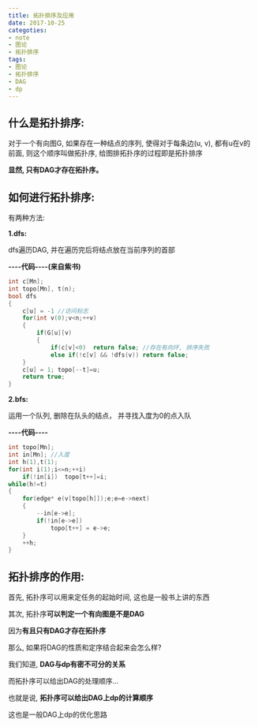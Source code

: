 ```yaml
---
title: 拓扑排序及应用
date: 2017-10-25
categoties:
- note
- 图论
- 拓扑排序
tags:
- 图论
- 拓扑排序
- DAG
- dp
---
```


<!-- more -->
## 什么是拓扑排序:

对于一个有向图G, 如果存在一种结点的序列, 使得对于每条边(u, v), 都有u在v的前面, 则这个顺序叫做拓扑序, 给图排拓扑序的过程即是拓扑排序

**显然, 只有DAG才存在拓扑序。**

## 如何进行拓扑排序:

有两种方法:

**1.dfs:**

dfs遍历DAG, 并在遍历完后将结点放在当前序列的首部

**----代码----(来自紫书)**
```cpp
int c[Mn];
int topo[Mn], t(n);
bool dfs
{
	c[u] = -1 //访问标志
	for(int v(0);v<n;++v)
	{
		if(G[u][v)
		{
			if(c[v]<0)	return false; //存在有向环, 排序失败
			else if(!c[v] && !dfs(v)) return false;
	}
	c[u] = 1; topo[--t]=u;
	return true;
}
```

**2.bfs:**

运用一个队列, 删除在队头的结点， 并寻找入度为0的点入队

**----代码----**
```cpp
int topo[Mn];
int in[Mn]; //入度
int h(1),t(1);
for(int i(1);i<=n;++i)
	if(!in[i])	topo[t++]=i;
while(h!=t)
{
	for(edge* e(v[topo[h]]);e;e=e->next)
	{
		--in[e->e];
		if(!in[e->e])
			topo[t++] = e->e;
	}
	++h;
}
```

## 拓扑排序的作用:

首先, 拓扑序可以用来定任务的起始时间, 这也是一般书上讲的东西

其次, 拓扑序**可以判定一个有向图是不是DAG**

因为**有且只有DAG才存在拓扑序**

那么, 如果将DAG的性质和定序结合起来会怎么样?

我们知道, **DAG与dp有密不可分的关系**

而拓扑序可以给出DAG的处理顺序...

也就是说, **拓扑序可以给出DAG上dp的计算顺序**

这也是一般DAG上dp的优化思路
